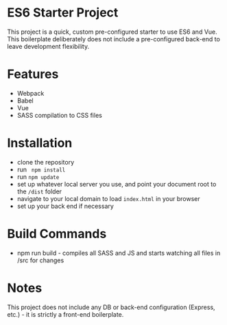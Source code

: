 # ES6 Starter Project
This project is a quick, custom pre-configured starter to use ES6 and Vue. This boilerplate deliberately does not include a pre-configured back-end to leave development flexibility.

# Features
* Webpack
* Babel
* Vue
* SASS compilation to CSS files

# Installation
* clone the repository
* run ``` npm install```
* run ```npm update```
* set up whatever local server you use, and point your document root to the ```/dist``` folder
* navigate to your local domain to load ```index.html``` in your browser
* set up your back end if necessary

# Build Commands
* npm run build - compiles all SASS and JS and starts watching all files in /src for changes

# Notes
This project does not include any DB or back-end configuration (Express, etc.) - it is strictly a front-end boilerplate.